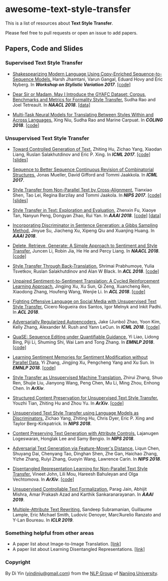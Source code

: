 # awesome-text-style-transfer

This is a list of resources about **Text Style Transfer**.

Please feel free to pull requests or open an issue to add papers.



## Papers, Code and Slides

### Supervised Text Style Transfer

* [Shakespearizing Modern Language Using Copy-Enriched Sequence-to-Sequence Models.](http://www.aclweb.org/anthology/W17-4902)   Harsh Jhamtani, Varun Gangal, Eduard Hovy and Eric Nyberg.  In ***Workshop on Stylistic Variation 2017***.  [[code]](https://github.com/harsh19/Shakespearizing-Modern-English)

* [Dear Sir or Madam, May I Introduce the GYAFC Dataset: Corpus, Benchmarks and Metrics for Formality Style Transfer.](http://www.aclweb.org/anthology/N18-1012)  Sudha Rao and Joel Tetreault.  In ***NAACL 2018***.   [[data]](https://github.com/raosudha89/GYAFC-corpus) 

* [Multi-Task Neural Models for Translating Between Styles Within and Across Languages.](http://aclweb.org/anthology/C18-1086)   Xing Niu, Sudha Rao and Marine Carpuat.  In ***COLING 2018***.  [[code]](https://github.com/xingniu/multitask-ft-fsmt)






### Unsupervised Text Style Transfer

* [Toward Controlled Generation of Text.](http://proceedings.mlr.press/v70/hu17e.html)    Zhiting Hu, Zichao Yang, Xiaodan Liang, Ruslan Salakhutdinov and Eric P. Xing.  In ***ICML 2017***.  [[code]](https://github.com/asyml/texar/tree/master/examples/text_style_transfer) [[slides]](https://www.cs.cmu.edu/~zhitingh/data/icml17toward_slides.pdf)



* [Sequence to Better Sequence Continuous Revision of Combinatorial Structures.](http://proceedings.mlr.press/v70/mueller17a.html)  Jonas Mueller, David Gifford and Tommi Jaakkola.  In ***ICML 2017***.

* [Style Transfer from Non-Parallel Text by Cross-Alignment.](http://papers.nips.cc/paper/7259-style-transfer-from-non-parallel-text-by-cross-alignment)  Tianxiao Shen, Tao Lei, Regina Barzilay and Tommi Jaakola.  In ***NIPS 2017***.  [[code]](https://github.com/shentianxiao/language-style-transfer) [[slides]](http://people.csail.mit.edu/tianxiao/papers/nips17_language-style-transfer_slides.pdf) 

* [Style Transfer in Text: Exploration and Evaluation.](https://arxiv.org/abs/1711.06861)  Zhenxin Fu, Xiaoye Tan, Nanyun Peng, Dongyan Zhao, Rui Yan.  In  ***AAAI 2018***.  [[code]](https://github.com/fuzhenxin/text_style_transfer) [[data]](https://github.com/fuzhenxin/textstyletransferdata) 

* [Incorporating Discriminator in Sentence Generation: a Gibbs Sampling Method.](https://arxiv.org/abs/1802.08970)  Jinyue Su, Jiacheng Xu, Xipeng Qiu and Xuanjing Huang.  In ***AAAI 2018***.

* [Delete, Retrieve, Generate: A Simple Approach to Sentiment and Style Transfer.](http://www.aclweb.org/anthology/N18-1169)    Juncen Li, Robin Jia, He He and Percy Liang.  In ***NAACL 2018***.  [[code]](https://github.com/lijuncen/Sentiment-and-Style-Transfer)

* [Style Transfer Through Back-Translation.](http://aclweb.org/anthology/P18-1080)  Shrimai Prabhumoye, Yulia Tsvetkov, Ruslan Salakhutdinov and Alan W Black. In ***ACL 2018***.  [[code]](https://github.com/shrimai/Style-Transfer-Through-Back-Translation) 

* [Unpaired Sentiment-to-Sentiment Translation: A Cycled Reinforcement Learning Approach.](http://aclweb.org/anthology/P18-1090)  Jingjing Xu, Xu Sun, Qi Zeng, Xuancheng Ren, Xiaodong Zhang, Houfeng Wang, Wenjie Li.  In ***ACL 2018***.  [[code]](https://github.com/lancopku/unpaired-sentiment-translation) 

* [Fighting Offensive Language on Social Media with Unsupervised Text Style Transfer.](http://aclweb.org/anthology/P18-2031)  Cicero Nogueira dos Santos, Igor Melnyk and Inkit Padhi.  In ***ACL 2018***.

* [Adversarially Regularized Autoencoders.](http://proceedings.mlr.press/v80/zhao18b.html)  Jake (Junbo) Zhao, Yoon Kim, Kelly Zhang, Alexander M. Rush and Yann LeCun.  In ***ICML 2018***.   [[code]](https://github.com/jakezhaojb/ARAE) 

* [QuaSE: Sequence Editing under Quantifiable Guidance.](http://www.aclweb.org/anthology/D18-1420)  Yi Liao, Lidong Bing, Piji Li, Shuming Shi, Wai Lam and Tong Zhang.  In ***EMNLP 2018***.   [[code]](https://bitbucket.org/leoeaton/quase/src/master/) 

* [Learning Sentiment Memories for Sentiment Modification without Parallel Data.](http://www.aclweb.org/anthology/D18-1138)   Yi Zhang, Jingjing Xu, Pengcheng Yang and Xu Sun.  In ***EMNLP 2018***.  [[code]](https://github.com/lancopku/SMAE)

* [Style Transfer as Unsupervised Machine Translation.](https://arxiv.org/abs/1808.07894)  Zhirui Zhang, Shuo Ren, Shujie Liu, Jianyong Wang, Peng Chen, Mu Li, Ming Zhou, Enhong Chen.  In ***ArXiv***.

* [Structured Content Preservation for Unsupervised Text Style Transfer.](https://arxiv.org/abs/1810.06526)  Youzhi Tian, Zhiting Hu and Zhou Yu.  In ***ArXiv***.   [[code]](https://github.com/YouzhiTian/Structured-Content-Preservation-for-Unsupervised-Text-Style-Transfer) 

* [Unsupervised Text Style Transfer using Language Models as Discriminators.](https://papers.nips.cc/paper/7959-unsupervised-text-style-transfer-using-language-models-as-discriminators)  Zichao Yang, Zhiting Hu, Chris Dyer, Eric P. Xing and Taylor Berg-Kirkpatrick.  In ***NIPS 2018***.

* [Content Preserving Text Generation with Attribute Controls.](https://papers.nips.cc/paper/7757-content-preserving-text-generation-with-attribute-controls)  Lajanugen Logeswaran, Honglak Lee and Samy Bengio.  In ***NIPS 2018***.

* [Adversarial Text Generation via Feature-Mover's Distance.](https://papers.nips.cc/paper/7717-adversarial-text-generation-via-feature-movers-distance)  Liqun Chen, Shuyang Dai, Chenyang Tao, Dinghan Shen, Zhe Gan, Haichao Zhang, Yizhe Zhang, Ruiyi Zhang, Guoyin Wang, Lawrence Carin.  In ***NIPS 2018***.

* [Disentangled Representation Learning for Non-Parallel Text Style Transfer.](https://arxiv.org/abs/1808.04339)  Vineet John, Lili Mou, Hareesh Bahuleyan and Olga Vechtomova.  In ***ArXiv***.   [[code]](https://github.com/vineetjohn/linguistic-style-transfer) 

* [Unsupervised Controllable Text Formalization.](https://arxiv.org/abs/1809.04556)  Parag Jain, Abhijit Mishra, Amar Prakash Azad and Karthik Sankaranarayanan.  In ***AAAI 2019***.

* [Multiple-Attribute Text Rewriting.](https://arxiv.org/abs/1811.00552)  Sandeep Subramanian, Guillaume Lample, Eric Michael Smith, Ludovic Denoyer, Marc’Aurelio Ranzato and Y-Lan Boureau.  In ***ICLR 2019***.






### Something helpful from other areas

* A paper list about Image-to-Image Translation. [[link]](https://github.com/lzhbrian/image-to-image-papers)
* A paper list about Learning Disentangled Representations. [[link]](https://github.com/sootlasten/disentangled-representation-papers)





### Copyright

By Di Yin (yindinju@gmail.com) from the [NLP Group](http://nlp.nju.edu.cn/) of [Nanjing University](https://www.nju.edu.cn/).